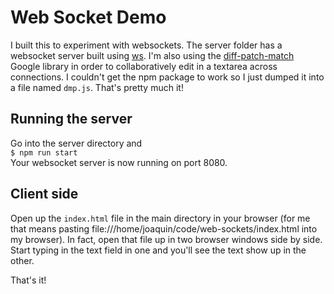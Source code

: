 # Web Socket Demo
I built this to experiment with websockets. The server folder has a websocket server built using [ws](https://github.com/websockets/ws). I'm also using the [diff-patch-match](https://github.com/google/diff-match-patch) Google library in order to collaboratively edit in a textarea across connections. I couldn't get the npm package to work so I just dumped it into a file named `dmp.js`. That's pretty much it!

## Running the server
Go into the server directory and  
`$ npm run start`  
Your websocket server is now running on port 8080.

## Client side
Open up the `index.html` file in the main directory in your browser (for me that means pasting file:///home/joaquin/code/web-sockets/index.html into my browser). In fact, open that file up in two browser windows side by side. Start typing in the text field in one and you'll see the text show up in the other.

That's it!

